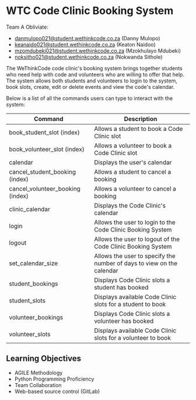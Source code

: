 # WTC Code Clinic Booking System

Team A Obliviate:
 - danmulopo021@student.wethinkcode.co.za (Danny Mulopo)
 - keanaido021@student.wethinkcode.co.za (Keaton Naidoo)
 - mzomdubeki021@student.wethinkcode.co.za (Mzokhulayo Mdubeki)
 - noksitho021@student.wethinkcode.co.za (Nokwanda Sithole)

The WeThinkCode code clinic's booking system brings together students who need help with code and volunteers who are willing to offer that help. The system allows both students and volunteers to login to the system, book slots, create, edit or delete events and view the code's calendar.

Below is a list of all the commands users can type to interact with the system:

| Command | Description |
| --- | --- |
|book_student_slot (index)           |Allows a student to book a Code Clinic slot|
|book_volunteer_slot (index)         |Allows a volunteer to book a Code Clinic slot|
|calendar                            |Displays the user's calendar|
|cancel_student_booking (index)      |Allows a student to cancel a booking|
|cancel_volunteer_booking (index)    |Allows a volunteer to cancel a booking|
|clinic_calendar                     |Displays the Code Clinic's calendar|
|login                               |Allows the user to login to the Code Clinic Booking System|
|logout                              |Allows the user to logout of the Code Clinic Booking System|
|set_calendar_size                   |Allows the user to specify the number of days to view on the calendar|
|student_bookings                    |Displays Code Clinic slots a student has booked|
|student_slots                       |Displays available Code Clinic slots for a student to book|
|volunteer_bookings                  |Displays Code Clinic slots a volunteer has booked|
|volunteer_slots                     |Displays available Code Clinic slots for a volunteer to book|

## Learning Objectives
- AGILE Methodology
- Python Programming Proficiency
- Team Collaboration
- Web-based source control (GitLab)
